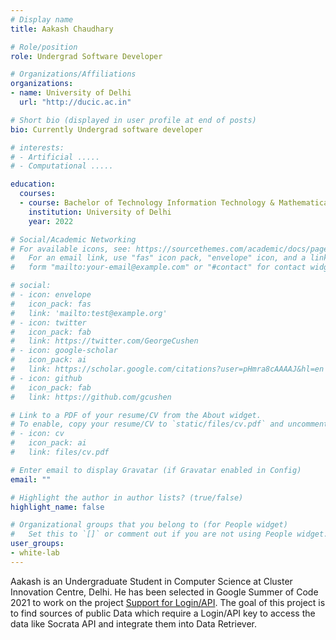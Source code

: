 ```yaml
---
# Display name
title: Aakash Chaudhary

# Role/position
role: Undergrad Software Developer

# Organizations/Affiliations
organizations:
- name: University of Delhi
  url: "http://ducic.ac.in"

# Short bio (displayed in user profile at end of posts)
bio: Currently Undergrad software developer

# interests:
# - Artificial .....
# - Computational .....

education:
  courses:
  - course: Bachelor of Technology Information Technology & Mathematical Innovations
    institution: University of Delhi
    year: 2022

# Social/Academic Networking
# For available icons, see: https://sourcethemes.com/academic/docs/page-builder/#icons
#   For an email link, use "fas" icon pack, "envelope" icon, and a link in the
#   form "mailto:your-email@example.com" or "#contact" for contact widget.

# social:
# - icon: envelope
#   icon_pack: fas
#   link: 'mailto:test@example.org'
# - icon: twitter
#   icon_pack: fab
#   link: https://twitter.com/GeorgeCushen
# - icon: google-scholar
#   icon_pack: ai
#   link: https://scholar.google.com/citations?user=pHmra8cAAAAJ&hl=en
# - icon: github
#   icon_pack: fab
#   link: https://github.com/gcushen

# Link to a PDF of your resume/CV from the About widget.
# To enable, copy your resume/CV to `static/files/cv.pdf` and uncomment the lines below.
# - icon: cv
#   icon_pack: ai
#   link: files/cv.pdf

# Enter email to display Gravatar (if Gravatar enabled in Config)
email: ""

# Highlight the author in author lists? (true/false)
highlight_name: false

# Organizational groups that you belong to (for People widget)
#   Set this to `[]` or comment out if you are not using People widget.
user_groups:
- white-lab
---
```


Aakash is an Undergraduate Student in Computer Science at Cluster Innovation Centre, Delhi. He has been selected in Google Summer of Code 2021 to work on the project [Support for Login/API](https://summerofcode.withgoogle.com/projects/#4609055466717184). The goal of this project is to find sources of public Data which require a Login/API key to access the data like Socrata API and integrate them into Data Retriever.

